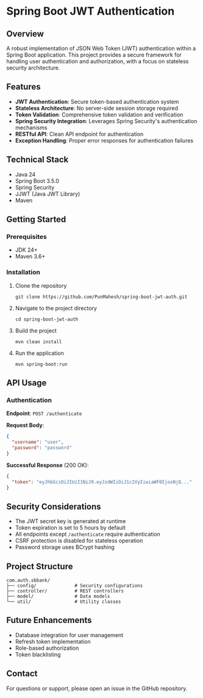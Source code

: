 # Spring Boot JWT Authentication

## Overview
A robust implementation of JSON Web Token (JWT) authentication within a Spring Boot application. This project provides a secure framework for handling user authentication and authorization, with a focus on stateless security architecture.

## Features
- **JWT Authentication**: Secure token-based authentication system
- **Stateless Architecture**: No server-side session storage required
- **Token Validation**: Comprehensive token validation and verification
- **Spring Security Integration**: Leverages Spring Security's authentication mechanisms
- **RESTful API**: Clean API endpoint for authentication
- **Exception Handling**: Proper error responses for authentication failures

## Technical Stack
- Java 24
- Spring Boot 3.5.0
- Spring Security
- JJWT (Java JWT Library)
- Maven

## Getting Started

### Prerequisites
- JDK 24+
- Maven 3.6+

### Installation
1. Clone the repository
   ```
   git clone https://github.com/PunMahesh/spring-boot-jwt-auth.git
   ```
2. Navigate to the project directory
   ```
   cd spring-boot-jwt-auth
   ```
3. Build the project
   ```
   mvn clean install
   ```
4. Run the application
   ```
   mvn spring-boot:run
   ```

## API Usage

### Authentication
**Endpoint**: `POST /authenticate`

**Request Body**:
```json
{
  "username": "user",
  "password": "password"
}
```

**Successful Response** (200 OK):
```json
{
  "token": "eyJhbGciOiJIUzI1NiJ9.eyJzdWIiOiJ1c2VyIiwiaWF0IjoxNjQ..."
}
```

## Security Considerations
- The JWT secret key is generated at runtime
- Token expiration is set to 5 hours by default
- All endpoints except `/authenticate` require authentication
- CSRF protection is disabled for stateless operation
- Password storage uses BCrypt hashing

## Project Structure
```
com.auth.sbbank/
├── config/              # Security configurations
├── controller/          # REST controllers
├── model/               # Data models
└── util/                # Utility classes
```

## Future Enhancements
- Database integration for user management
- Refresh token implementation
- Role-based authorization
- Token blacklisting

## Contact
For questions or support, please open an issue in the GitHub repository.